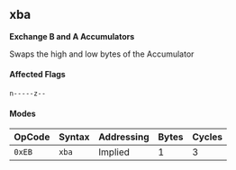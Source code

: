 
## xba

**Exchange B and A Accumulators**

Swaps the high and low bytes of the Accumulator

#### Affected Flags

```
n-----z--
```

#### Modes

| OpCode | Syntax | Addressing | Bytes | Cycles     |
|--------|--------|------------|-------|------------|
| `0xEB` | `xba`  | Implied    | 1     | 3          |
